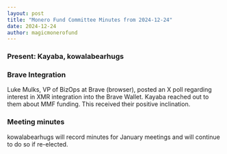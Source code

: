 ```yaml
---
layout: post
title: "Monero Fund Committee Minutes from 2024-12-24"
date: 2024-12-24
author: magicmonerofund
---
```


### Present: Kayaba, kowalabearhugs

### Brave Integration

Luke Mulks, VP of BizOps at Brave (browser), posted an X poll regarding interest in XMR integration into the Brave Wallet. Kayaba reached out to them about MMF funding. This received their positive inclination.

### Meeting minutes

kowalabearhugs will record minutes for January meetings and will continue to do so if re-elected.